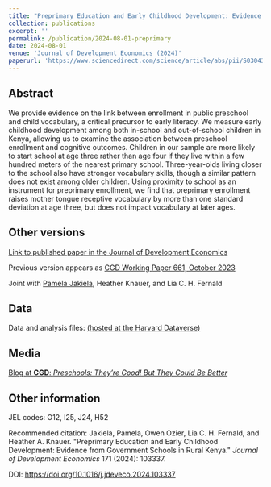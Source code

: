 ```yaml
---
title: "Preprimary Education and Early Childhood Development: Evidence from Government Schools in Rural Kenya"
collection: publications
excerpt: ''
permalink: /publication/2024-08-01-preprimary
date: 2024-08-01
venue: 'Journal of Development Economics (2024)'
paperurl: 'https://www.sciencedirect.com/science/article/abs/pii/S0304387824000865'
---
```



## Abstract
We provide evidence on the link between enrollment in public preschool and child vocabulary,
a critical precursor to early literacy.
We measure early childhood development among both in-school and out-of-school children in Kenya,
allowing us to examine the association between preschool enrollment and cognitive outcomes.
Children in our sample are more likely to start school at age three rather than age four
if they live within a few hundred meters of the nearest primary school.
Three-year-olds living closer to the school also have stronger vocabulary skills,
though a similar pattern does not exist among older children.
Using proximity to school as an instrument for preprimary enrollment,
we find that preprimary enrollment raises mother tongue receptive vocabulary by more than one standard deviation at age three,
but does not impact vocabulary at later ages.

## Other versions

<!--- # Preprimary Education and Early Childhood Development: Evidence from Government Schools in Rural Kenya --->

<!--- Recent pre-print version: [CGD Working Paper 646, May 2023](https://www.cgdev.org/sites/default/files/firm-ones-own-experimental-evidence-credit-constraints-and-occupational-choice.pdf) --->

[Link to published paper in the Journal of Development Economics](https://www.sciencedirect.com/science/article/abs/pii/S0304387824000865)

<!--- [Link to published paper in the Journal of Development Economics](https://www.sciencedirect.com/science/article/abs/pii/S0304387824000865) --->

Previous version appears as [CGD Working Paper 661, October 2023](https://cgdev.org/sites/default/files/preprimary-education-early-childhood-development-government-schools-rural-kenya.pdf)

<!--- excerpt: 'This paper reports on a two-tiered experiment designed to separately identify the selection and effort margins of pay-for-performance (P4P).' --->
<!--- citation: 'Leaver, Clare, Owen Ozier, Pieter Serneels, and Andrew Zeitlin. Recruitment, effort, and retention effects of performance contracts for civil servants: Experimental evidence from Rwandan primary schools. Mimeo. Washington: World Bank, 2020.' --->


Joint with [Pamela Jakiela](https://pamjakiela.com), Heather Knauer, and Lia C. H. Fernald

<!--- [Pre-print 2021 manuscript (pdf)](http://owenozier.github.io/files/papers/LeaverOzierSerneelsZeitlin-RecruitmentEffortRetentionRwanda-2021-01.pdf) --->

<!--- [Pre-print 2021 manuscript, arXiv 2102.00444](https://arxiv.org/abs/2102.00444) --->

<!--- [Pre-print 2021 manuscript, Williams Economics Working Paper Series](https://doi.org/10.36934/wecon:2021-04) --->

<!--- Earlier version appears as [World Bank WPS 9395, September 2020](https://documents.worldbank.org/en/publication/documents-reports/documentdetail/440111599837928395/recruitment-effort-and-retention-effects-of-performance-contracts-for-civil-servants-experimental-evidence-from-rwandan-primary-schools), also available as [IZA discussion paper 13696](http://ftp.iza.org/dp13696.pdf) and from [SSRN](https://papers.ssrn.com/sol3/papers.cfm?abstract_id=3695397) --->


## Data

Data and analysis files: [(hosted at the Harvard Dataverse)](https://doi.org/10.7910/DVN/UV8BOW)

<!--- DIRECT URL: https://www.openicpsr.org/openicpsr/project/121941/version/V1/view --->
<!---/ [(hosted at github)](http://owenozier.github.io/files/data/FILENAMEHERE.zip) --->



## Media

[Blog at <b>CGD</b>: <i>Preschools: They’re Good! But They Could Be Better</i>](https://cgdev.org/blog/preschools-theyre-good-they-could-be-better)

## Other information

JEL codes:  O12, I25, J24, H52

Recommended citation: Jakiela, Pamela, Owen Ozier, Lia C. H. Fernald, and Heather A. Knauer. &quot;Preprimary Education and Early Childhood Development: Evidence from Government Schools in Rural Kenya.&quot; <i>Journal of Development Economics</i> 171 (2024): 103337.


DOI: https://doi.org/10.1016/j.jdeveco.2024.103337


<br/>


<br/>
